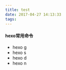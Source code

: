 ```yaml
---
title: test
date: 2017-04-27 14:13:33
tags:
---
```


#### hexo常用命令
- hexo g
- hexo s
- hexo d
- hexo n

